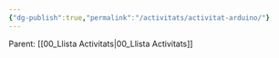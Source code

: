 ```yaml
---
{"dg-publish":true,"permalink":"/activitats/activitat-arduino/"}
---
```


Parent: [[00_Llista Activitats\|00_Llista Activitats]]